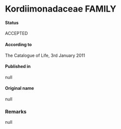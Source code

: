 # Kordiimonadaceae FAMILY

#### Status
ACCEPTED

#### According to
The Catalogue of Life, 3rd January 2011

#### Published in
null

#### Original name
null

### Remarks
null